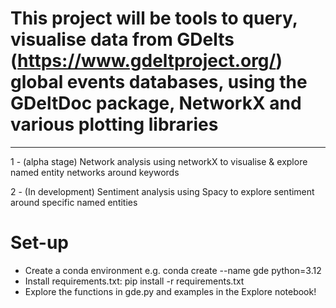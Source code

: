 # This project will be tools to query, visualise data from GDelts (https://www.gdeltproject.org/) global events databases, using the GDeltDoc package, NetworkX and various plotting libraries
-------------------------------------------------------------------------------

1 - (alpha stage) Network analysis using networkX to visualise & explore named entity networks around keywords

2 - (In development) Sentiment analysis using Spacy to explore sentiment around specific named entities

# Set-up

- Create a conda environment e.g. conda create --name gde python=3.12
- Install requirements.txt: pip install -r requirements.txt
- Explore the functions in gde.py and examples in the Explore notebook!